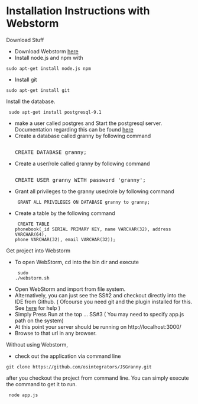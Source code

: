 Installation Instructions with Webstorm
=======================================

Download Stuff<br>
* Download Webstorm [here](http://download-ln.jetbrains.com/webide/WebStorm-5.0.4.tar.gz)<br>
* Install node.js and npm with 
<pre><code>sudo apt-get install node.js npm</code></pre>
* Install git 
<pre><code>sudo apt-get install git</code></pre>

Install the database.
<pre><code> sudo apt-get install postgresql-9.1</code></pre>
* make a user called postgres and Start the postgresql server. Documentation regarding this can be found [here](http://www.postgresql.org/docs/9.1/static/server-start.html)
* Create a database called granny by following command <pre><code> </code>CREATE DATABASE granny;</pre>
* Create a user/role called granny by following command <pre><code> </code>CREATE USER granny WITH password 'granny';</pre>
* Grant all privileges to the granny user/role by following command <pre><code> GRANT ALL PRIVILEGES ON DATABASE granny to granny; </code></pre>
* Create a table by the following command <pre><code> CREATE TABLE phonebook(_id SERIAL PRIMARY KEY, name VARCHAR(32), address VARCHAR(64), phone VARCHAR(32), email VARCHAR(32));
 </code></pre>

Get project into Webstorm
* To open WebStorm, cd into the bin dir and execute <pre><code> sudo ./webstorm.sh </code></pre>
* Open WebStorm and import from file system. 
* Alternatively, you can just see the SS#2 and checkout directly into the IDE from Github. ( Ofcourse you need git and the plugin installed for this. See [here](http://www.jetbrains.com/webstorm/webhelp/using-github-integration.html) for help ) 
* Simply Press Run at the top ... SS#3 ( You may need to specify app.js path on the system)
* At this point your server should be running on http://localhost:3000/
* Browse to that url in any browser.

Without using Webstorm, 
* check out the application via command line 
<pre><code>git clone https://github.com/osintegrators/JSGranny.git</code></pre>

after you checkout the project from command line. You can simply execute the command to get it to run.
<pre><code> node app.js </code><pre>
